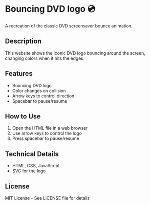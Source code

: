 # Bouncing DVD logo 💿

A recreation of the classic DVD screensaver bounce animation.

## Description

This website shows the iconic DVD logo bouncing around the screen, changing colors when it hits the edges.

## Features

- Bouncing DVD logo
- Color changes on collision
- Arrow keys to control direction
- Spacebar to pause/resume

## How to Use

1. Open the HTML file in a web browser
2. Use arrow keys to control the logo
3. Press spacebar to pause/resume

## Technical Details

- HTML, CSS, JavaScript
- SVG for the logo

## License

MIT License - See LICENSE file for details